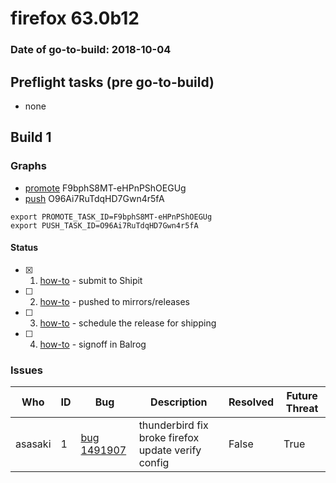 # firefox 63.0b12

### Date of go-to-build: 2018-10-04

## Preflight tasks (pre go-to-build)
- none

## Build 1  

### Graphs
* [promote](https://tools.taskcluster.net/push-inspector/#/F9bphS8MT-eHPnPShOEGUg) F9bphS8MT-eHPnPShOEGUg
* [push](https://tools.taskcluster.net/push-inspector/#/O96Ai7RuTdqHD7Gwn4r5fA) O96Ai7RuTdqHD7Gwn4r5fA
```
export PROMOTE_TASK_ID=F9bphS8MT-eHPnPShOEGUg
export PUSH_TASK_ID=O96Ai7RuTdqHD7Gwn4r5fA
```


#### Status
- [x] 1.  [how-to](https://wiki.mozilla.org/Release:Release_Automation_on_Mercurial:Starting_a_Release#Submit_to_Ship_It)  - submit to Shipit
- [ ] 2.  [how-to](https://github.com/mozilla-releng/releasewarrior-2.0/blob/master/docs/release-promotion/desktop/howto.md#push-artifacts-to-releases-directory)  - pushed to mirrors/releases
- [ ] 3.  [how-to](https://github.com/mozilla-releng/releasewarrior-2.0/blob/master/docs/release-promotion/desktop/howto.md#ship-the-release)  - schedule the release for shipping
- [ ] 4.  [how-to](https://github.com/mozilla-releng/releasewarrior-2.0/blob/master/docs/release-promotion/desktop/howto.md#obtain-sign-offs-for-changes)  - signoff in Balrog

### Issues
| Who                 | ID               | Bug                                                                 | Description                | Resolved                | Future Threat                |
| ------------------- | ---------------- | ------------------------------------------------------------------- | -------------------------- | ----------------------- | ---------------------------- |
| asasaki  | 1 | [bug 1491907](https://bugzil.la/1491907)        | thunderbird fix broke firefox update verify config | False | True |

